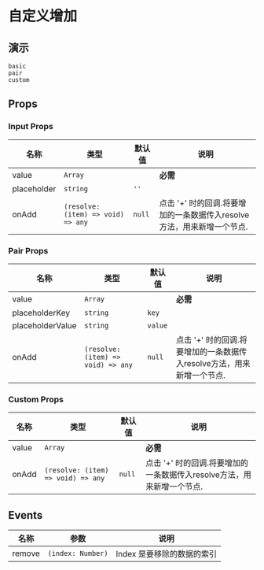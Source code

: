 # 自定义增加

## 演示
```demo
basic
pair
custom
```
## Props
### Input Props
|名称|类型|默认值|说明|
|-|-|-|-|
|value|`Array`||**必需**|
|placeholder|`string`|`''`||
|onAdd|`(resolve: (item) => void) => any`|`null`| 点击 '+' 时的回调.将要增加的一条数据传入resolve方法，用来新增一个节点.|

### Pair Props
|名称|类型|默认值|说明|
|-|-|-|-|
|value|`Array`||**必需**|
|placeholderKey|`string`|`key`||
|placeholderValue|`string`|`value`||
|onAdd|`(resolve: (item) => void) => any`|`null`| 点击 '+' 时的回调.将要增加的一条数据传入resolve方法，用来新增一个节点.|


### Custom Props
|名称|类型|默认值|说明|
|-|-|-|-|
|value|`Array`||**必需**|
|onAdd|`(resolve: (item) => void) => any`|`null`| 点击 '+' 时的回调.将要增加的一条数据传入resolve方法，用来新增一个节点.|


## Events
|名称|参数|说明|
|-|-|-|
|remove|`(index: Number)`| Index 是要移除的数据的索引| 